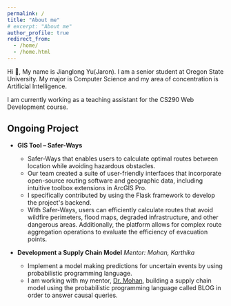```yaml
---
permalink: /
title: "About me"
# excerpt: "About me"
author_profile: true
redirect_from: 
  - /home/
  - /home.html
---
```


Hi 👋,
My name is Jianglong Yu(Jaron). I am a senior student at Oregon State University. My major is Computer Science and my area of concentration is Artificial Intelligence.  

I am currently working as a teaching assistant for the CS290 Web Development course.  
## Ongoing Project  
- **GIS Tool – Safer-Ways**  
  - Safer-Ways that enables users to calculate optimal routes between location  while avoiding hazardous obstacles.
  - Our team created a suite of user-friendly interfaces that incorporate open-source routing software and geographic data, including intuitive toolbox extensions in ArcGIS Pro.
  - I specifically contributed by using the Flask framework to develop the project's backend.
  - With Safer-Ways, users can efficiently calculate routes that avoid wildfire perimeters, flood maps, degraded infrastructure, and other dangerous areas. Additionally, the platform allows for complex route aggregation operations to evaluate the efficiency of evacuation points.


- **Development a Supply Chain Model**
  *Mentor: Mohan, Karthika*
  - Implement a model making predictions for uncertain events by using probabilistic programming language.
  - I am working with my mentor, [Dr. Mohan](http://www.karthikamohan.com/), building a supply chain model using the probabilistic programming language called BLOG in order to answer causal queries.